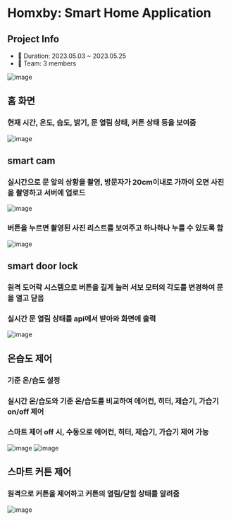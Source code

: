 # Homxby: Smart Home Application 
## Project Info
- 📅 Duration: 2023.05.03 ~ 2023.05.25
- 👥 Team: 3 members 


![image](https://github.com/eunjijen/Homxby/assets/75493219/05ae85f5-1e2c-4a92-9b29-44ca529f855f)

## 홈 화면 
### 현재 시간, 온도, 습도, 밝기, 문 열림 상태, 커튼 상태 등을 보여줌
![image](https://github.com/eunjijen/Homxby/assets/75493219/03e794a7-1178-493d-b607-06db513c9c8f)


## smart cam 
### 실시간으로 문 앞의 상황을 촬영, 방문자가 20cm이내로 가까이 오면 사진을 촬영하고 서버에 업로드
![image](https://github.com/eunjijen/Homxby/assets/75493219/6e8cdfd7-cd96-43d4-8fb5-75c52f4ce577)

### 버튼을 누르면 촬영된 사진 리스트를 보여주고 하나하나 누를 수 있도록 함
![image](https://github.com/eunjijen/Homxby/assets/75493219/684968b7-9a67-4112-861b-82f36cf11197)


## smart door lock 
### 원격 도어락 시스템으로 버튼을 길게 눌러 서보 모터의 각도를 변경하여 문을 열고 닫음
### 실시간 문 열림 상태를 api에서 받아와 화면에 출력
![image](https://github.com/eunjijen/Homxby/assets/75493219/cedac6f1-8831-4734-a4c0-925cdd9dc193)

## 온습도 제어 
### 기준 온/습도 설정
### 실시간 온/습도와 기준 온/습도를 비교하여 에어컨, 히터, 제습기, 가습기 on/off 제어
### 스마트 제어 off 시, 수동으로 에어컨, 히터, 제습기, 가습기 제어 가능
![image](https://github.com/eunjijen/Homxby/assets/75493219/ab0f415a-15c8-4ea9-9ce3-5b145c826b03)
![image](https://github.com/eunjijen/Homxby/assets/75493219/81f299b2-f1e0-4831-b480-e0ef27f4614d)


## 스마트 커튼 제어 
### 원격으로 커튼을 제어하고 커튼의 열림/닫힘 상태를 알려줌
![image](https://github.com/eunjijen/Homxby/assets/75493219/d66c75b6-9860-4d6c-8a1e-a72e80aa4061)

